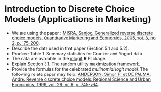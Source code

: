 # Introduction to Discrete Choice Models (Applications in Marketing)
* We are using the paper : [MISRA, Sanjog. Generalized reverse discrete choice models. Quantitative Marketing and Economics, 2005, vol. 3, no 2, p. 175-200](https://booksc.org/book/8122485/a8bab3).
* Describe the data used in that paper (Section 5.1 and 5.2).
* Produce Table 1. Summary statistics for Cracker and Yogurt data.
* The data are available in the [mlogit](https://cran.r-project.org/web/packages/mlogit/index.html) **R** Package.
* Explain Section 3.1. The random utility maximization framework.
* Provide the formulas for the celebrated *mulinomial logit model*. The following relate paper may help: [ANDERSON, Simon P. et DE PALMA, André. Reverse discrete choice models. Regional Science and Urban Economics, 1999, vol. 29, no 6, p. 745-764](https://booksc.org/book/14057891/a29f1c).
